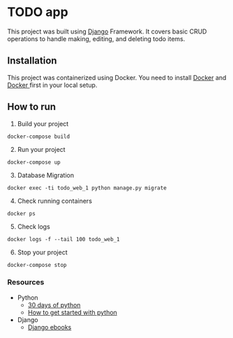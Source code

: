 
# TODO app

This project was built using [Django](https://docs.djangoproject.com/) Framework. It covers basic CRUD operations to handle making, editing, and deleting todo items.

## Installation
This project was containerized using Docker. You need to install [Docker](https://docs.docker.com/get-docker/) and [Docker ](https://docs.docker.com/compose/install/) first in your local setup.

## How to run
1. Build your project
```
docker-compose build
```

2. Run your project
```
docker-compose up
```

3. Database Migration
```
docker exec -ti todo_web_1 python manage.py migrate
```

4. Check running containers
```
docker ps
```

5. Check logs
```
docker logs -f --tail 100 todo_web_1
```

6. Stop your project
```
docker-compose stop
```


### Resources
- Python
    - [30 days of python](https://github.com/Asabeneh/30-Days-Of-Python/tree/master)
    - [How to get started with python](https://www.programiz.com/python-programming/first-program)
- Django
    - [Django ebooks](https://www.javatpoint.com/best-books-to-learn-django-for-beginners-and-advance-programmers)